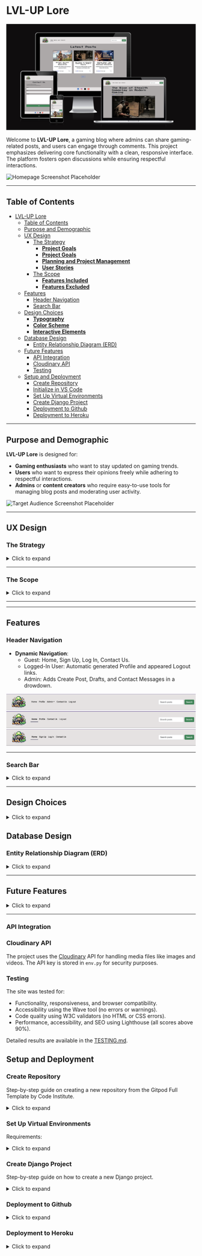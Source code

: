# LVL-UP Lore

![AM-I-Responsive](static/images/readme-files/am-i-responsive.png)

Welcome to **LVL-UP Lore**, a gaming blog where admins can share gaming-related posts, and users can engage through comments. This project emphasizes delivering core functionality with a clean, responsive interface. The platform fosters open discussions while ensuring respectful interactions.

![Homepage Screenshot Placeholder](path-to-image/homepage.png)

---

## Table of Contents

- [LVL-UP Lore](#lvl-up-lore)
  - [Table of Contents](#table-of-contents)
  - [Purpose and Demographic](#purpose-and-demographic)
  - [UX Design](#ux-design)
    - [The Strategy](#the-strategy)
      - [**Project Goals**](#project-goals)
      - [**Project Goals**](#project-goals-1)
      - [**Planning and Project Management**](#planning-and-project-management)
      - [**User Stories**](#user-stories)
    - [The Scope](#the-scope)
      - [**Features Included**](#features-included)
      - [**Features Excluded**](#features-excluded)
  - [Features](#features)
    - [Header Navigation](#header-navigation)
    - [Search Bar](#search-bar)
  - [Design Choices](#design-choices)
    - [**Typography**](#typography)
    - [**Color Scheme**](#color-scheme)
    - [**Interactive Elements**](#interactive-elements)
  - [Database Design](#database-design)
    - [Entity Relationship Diagram (ERD)](#entity-relationship-diagram-erd)
  - [Future Features](#future-features)
    - [API Integration](#api-integration)
    - [Cloudinary API](#cloudinary-api)
    - [Testing](#testing)
  - [Setup and Deployment](#setup-and-deployment)
    - [Create Repository](#create-repository)
    - [Initialize in VS Code](#initialize-in-vs-code)
    - [Set Up Virtual Environments](#set-up-virtual-environments)
    - [Create Django Project](#create-django-project)
    - [Deployment to Github](#deployment-to-github)
    - [Deployment to Heroku](#deployment-to-heroku)

---

## Purpose and Demographic

**LVL-UP Lore** is designed for:
- **Gaming enthusiasts** who want to stay updated on gaming trends.
- **Users** who want to express their opinions freely while adhering to respectful interactions.
- **Admins** or **content creators** who require easy-to-use tools for managing blog posts and moderating user activity.

![Target Audience Screenshot Placeholder](path-to-image/target-audience.png)

---

## UX Design

### The Strategy

<details>
<summary>Click to expand</summary>

#### **Project Goals**
1. Build a platform where users can access gaming-related posts and interact with them.
2. Provide admins with tools for managing content effectively, including posts, comments, and feedback.
3. Deliver a responsive, visually appealing site for users across all devices.

#### **Project Goals**
1. Build an engaging platform for gaming content.
2. Provide responsive tools for interaction (e.g., comments, profiles).
3. Enable efficient admin management of posts and user queries.

#### **Planning and Project Management**
This project was managed using Agile principles, focusing on iterative development and continuous improvement. A Kanban board was used to track progress and organize tasks effectively.

- **Kanban Board**:
  The Kanban board was structured with the following columns:
  - **To Do**: Tasks not yet started.
  - **In Progress**: Tasks currently being worked on.
  - **Completed**: Finished tasks.

  ![Kanban Board Screenshot Placeholder](static/images/readme-files/kanban-board.png)

  View the live board here: [GitHub Project Board](https://github.com/users/andreasawenlof/projects/5).

#### **User Stories**
- **As a user**, I want to:
  - Browse gaming-related posts.
  - Comment on posts and edit or delete my own comments.
  - Search for posts based on their titles.
  - View user profiles, including my own.
- **As an admin**, I want to:
  - Create, edit, publish, or delete posts.
  - Moderate user comments and manage drafts.
  - Review and respond to inquiries from the contact form.

</details>

---

### The Scope

<details>
<summary>Click to expand</summary>

#### **Features Included**
1. **Header Navigation**:
   - Role-based links for guests, logged-in users, and admins.
   - Links include: Home, Profile, Login, Logout, and Contact Us.

2. **CRUD Operations**:
   - Admins can create, edit, delete, and manage drafts of posts.

3. **Comments**:
   - Users can add, edit, and delete their own comments.

4. **Profiles**:
   - User profiles include bio and activity (e.g., posts they’ve commented on). Users can check other profiles.

5. **Search Bar**:
   - Users can search for posts by title, with instant results.

6. **Contact Form**:
   - Users can send inquiries directly to admins.

7. **Responsiveness**:
   - Fully functional on desktop, tablet, and mobile.

#### **Features Excluded**
1. Advanced search (e.g., by category, author, or post content).
2. Dark mode (planned for future implementation).
3. AJAX functionality for real-time search and comment updates.

</details>

---


---

## Features

### Header Navigation

- **Dynamic Navigation**:
  - Guest: Home, Sign Up, Log In, Contact Us.
  - Logged-In User: Automatic generated Profile and appeared Logout links.
  - Admin: Adds Create Post, Drafts, and Contact Messages in a drowdown.

![Header Navigation Screenshot Placeholder](static/images/readme-files/Header.png)
![Header Navigation Screenshot Placeholder](static/images/readme-files/header-not-logged-in.png)
![Header Navigation Screenshot Placeholder](static/images/readme-files/header-logged-no-staff.png)

---

### Search Bar

<details>
<summary>Click to expand</summary>

- **Functionality**:
  - Allows users to search for posts by title.
  - Displays "No results found" if no matches exist.
  - Returns all posts for an empty search query.

![Search Bar Screenshot Placeholder](static/images/readme-files/Search-bar.png)
![Search Bar Screenshot Placeholder](static/images/readme-files/Search-no-found.png)

</details>

---

## Design Choices

<details>
<summary>Click to expand</summary>

### **Typography**
- **Roboto**: Used for body text for readability.
![Roboto](static/images/readme-files/main-font.png)

- **Press Start 2P**: Used for titles and headers to enhance visual hierarchy. The blockiness goes with a retro gamer feel.
![Press Start 2P](static/images/readme-files/title-font.png)

### **Color Scheme**

- **Primary Colors**: Neutral tones for backgrounds and text.
- **Accent Colors**: Green highlights for buttons and links.

### **Interactive Elements**
- Hover effects on buttons and links.
- Smooth transitions for modals (e.g., confirmations).

![Design Choices Placeholder](static/images/readme-files/palette.png)

</details>

## Database Design

### Entity Relationship Diagram (ERD)

<details>
<summary>Click to expand</summary>

The database includes:
1. **User**: Manages authentication and user details.
2. **Post**: Contains all blog post data.
3. **Comment**: Tracks user comments and links them to posts.
4. **Profile**: Stores user bios and avatars.

![ERD Placeholder](path-to-image/erd.png)

</details>

---

## Future Features

<details>
<summary>Click to expand</summary>

1. **Edit Profile**:
   - Allow users to update their bio and upload a custom avatar.
   - Enable a more personalized user experience.
   - This feature would include form validation for safe and secure profile updates.
2. **Dark Mode**: Automatic and manual toggle for light/dark themes.
3. **Advanced Search**: Filter posts by content, category, or author.
4. **AJAX Integration**: Real-time updates for search results and comments.

</details>

---
### <a id="api-integration">API Integration</a>
### Cloudinary API

The project uses the [Cloudinary](https://cloudinary.com/) API for handling media files like images and videos. The API key is stored in `env.py` for security purposes.


### Testing

The site was tested for:
- Functionality, responsiveness, and browser compatibility.
- Accessibility using the Wave tool (no errors or warnings).
- Code quality using W3C validators (no HTML or CSS errors).
- Performance, accessibility, and SEO using Lighthouse (all scores above 90%).

Detailed results are available in the [TESTING.md](TESTING.md).



## <a id="setup-and-deployment">Setup and Deployment</a>
### <a id="create-repository">Create Repository</a>
Step-by-step guide on creating a new repository from the Gitpod Full Template by Code Institute.
<details>
<summary>Click to expand</summary>

**Log in to GitHub:**
1. Open your web browser and navigate to GitHub.
2. If you are not already logged in, enter your GitHub username and password to log in.

**Access the Gitpod Full Template:**
1. Go directly to the Gitpod Full Template repository.

**Create a New Repository Using the Template:**
1. On the template repository page, look for the green button that says "Use this template". Click on this button.
2. You will be redirected to the "Create a new repository from gitpod-full-template" page.

**Configure Your New Repository:**
1. Repository name: Enter a name for your new repository.
2. Repository description (optional): Provide a brief description of your repository.
3. Privacy settings: Choose whether the repository should be Public (anyone can see this repository) or Private (you choose who can see this repository).
4. Leave the "Include all branches" checkbox unchecked if you just need the main branch; check it if you need all branches from the template.

**Create the Repository from the Template:**
1. Click the "Create repository from template" button to create your new repository with the contents of the Gitpod Full Template.

**Access Your New Repository:**
1. Once the repository is created, you will be redirected to your new repository page on GitHub.

### <a id="initialize-in-vs-code">Initialize in VS Code</a>

Clone in VSCode:
1. Open VSCode.
2. Press Ctrl + Shift + P (Cmd + Shift + P on macOS) to open the Command Palette.
3. Type Git: Clone and select it.
4. Paste the repository URL and press Enter.
5. Select a directory to save the repository on your local machine.
6. After cloning, a prompt will ask if you want to open the cloned repository. Click “Open”.

</details>

### <a id="set-up-virtual-environments">Set Up Virtual Environments</a>
Requirements:
<details>
<summary>Click to expand</summary>

**1. Python 3.x installed on your system.**

**Steps:**

**1. Open Your Command Line Interface:** This could be Terminal on macOS/Linux or Command Prompt on Windows.
**2. Navigate to Your Project Directory:** Enter `cd path/to/your/project` to move into your project directory.
**3. Create the Virtual Environment:**
  - On Windows, type `python -m venv .venv`
  - On macOS or Linux, type `python3 -m venv .venv`
  This command creates a folder named `.venv` in your project directory containing the virtual environment.
**4. Activate the Virtual Environment:**
  - On Windows, type `.venv\Scripts\activate`
  - On macOS or Linux, type `source .venv/bin/activate`
  Activation changes the shell to use the environment’s settings and packages.
**5. Install Dependencies:**
  Once the environment is activated, install any required packages using `pip install package-name`.
**6. Capture Installed Dependencies:**
  To create a `requirements.txt` file that lists all installed packages, use `pip freeze > requirements.txt`. This file can then be used to install all necessary packages into another environment or shared with other developers.
**7. Deactivate the Virtual Environment:**
  When finished, you can deactivate the environment by typing `deactivate`.
  </details>

### <a id="create-django-project">Create Django Project</a>
Step-by-step guide on how to create a new Django project.
<details>
<summary>Click to expand</summary>

1. Install Django: Ensure you have Django installed on your system. If not, you can install it using pip:
  ```
  pip install django
  ```

2. Create a New Django Project: Use the django-admin command to create a new Django project. Replace `project_name` with the desired name for your project:
  ```
  django-admin startproject project_name
  ```

3. Navigate to the Project Directory: Change into the newly created project directory:
  ```
  cd project_name
  ```

4. Create a Virtual Environment (Optional): It's good practice to work within a virtual environment. You can create one using virtualenv:
  ```
  virtualenv venv
  ```

  Activate the virtual environment:
  - On Windows:
    ```
    venv\Scripts\activate
    ```
  - On Unix or MacOS:
    ```
    source venv/bin/activate
    ```

5. Initialize Git (Optional): If you're using version control with Git, initialize a new Git repository:
  ```
  git init
  ```

6. Create .gitignore File (Optional): Create a .gitignore file to specify which files and directories Git should ignore. Typically, this includes the `venv` directory, database files, and sensitive configuration files.

7. Set Up Environment Variables: Create an `env.py` file to store sensitive information like secret keys and API keys. Add this file to your `.gitignore` to prevent it from being pushed to your repository. An example `env.py` file might look like this:
  ```python
  import os

  os.environ.setdefault('SECRET_KEY', 'your_secret_key_here')
  os.environ.setdefault('DEBUG', 'True')
  ```

  Replace `'your_secret_key_here'` with a randomly generated secret key.

8. Configure Django Settings: Update the Django settings (`settings.py`) to use environment variables. For example, you can set the `SECRET_KEY` and `DEBUG` variables like this:
  ```python
  import os

  SECRET_KEY = os.environ.get('SECRET_KEY')
  DEBUG = os.environ.get('DEBUG') == 'True'
  ```

  Ensure to import `env` at the top of `settings.py` to load environment variables.

9. Run Migrations: If your project uses a database, apply initial migrations:
  ```
  python manage.py migrate
  ```

10. Start the Development Server: Finally, start the Django development server to verify that everything is set up correctly:
   ```
   python manage.py runserver
   ```

   Open a web browser and navigate to http://127.0.0.1:8000 to see your new Django project in action.

</details>


### <a id="deployment-to-github">Deployment to Github</a>

<details>
<summary>Click to expand</summary>
1. Add Files to Git: Navigate to your project directory in the terminal and add all your project files to the staging area by running:
  ```
  git add .
  ```

2. Commit Changes: Commit the staged files with a descriptive message to track changes. For example:
  ```
  git commit -m "Initial commit: Added Django project files"
  ```

3. Push to GitHub: Push your local repository to GitHub:
  ```
  git push
  ```
  </details>

### <a id="deployment-to-heroku">Deployment to Heroku</a>
<details>
<summary>Click to expand</summary>

The site was deployed to Heroku. The steps to deploy are as follows:

- Navigate to heroku and create an account
- Click the new button in the top right corner
- Select create new app
- Enter app name
- Select region and click create app
- Click the resources tab and search for Heroku Postgres
- Select hobby dev and continue
- Go to the settings tab and then click reveal config vars
- Add the following config vars:
  - SECRET_KEY: (Your secret key)
  - DATABASE_URL: (This should already exist with add on of postgres)
  - EMAIL_HOST_USER: (email address)
  - EMAIL_HOST_PASS: (email app password)
  - CLOUNDINARY_URL: (cloudinary api url)
- Click the deploy tab
- Scroll down to Connect to GitHub and sign in / authorize when prompted
- In the search box, find the repositoy you want to deploy and click connect
- Scroll down to Manual deploy and choose the main branch
- Click deploy

The app should now be deployed.

 </details>
